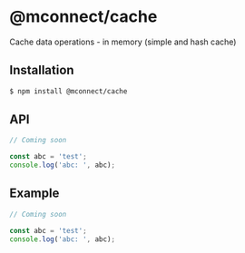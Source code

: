 # @mconnect/cache

Cache data operations - in memory (simple and hash cache)

## Installation

```sh
$ npm install @mconnect/cache
```

## API

```js
// Coming soon

const abc = 'test';
console.log('abc: ', abc);

```

## Example

```js
// Coming soon

const abc = 'test';
console.log('abc: ', abc);

```
